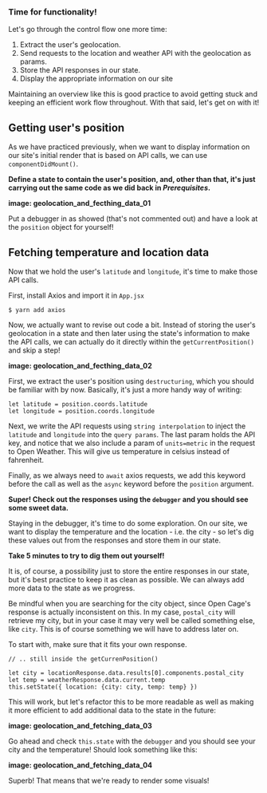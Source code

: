 ### Time for functionality!
Let's go through the control flow one more time:  
1. Extract the user's geolocation.
2. Send requests to the location and weather API with the geolocation as params.
3. Store the API responses in our state.
4. Display the appropriate information on our site

Maintaining an overview like this is good practice to avoid getting stuck and keeping an efficient work flow throughout. With that said, let's get on with it!

## Getting user's position
As we have practiced previously, when we want to display information on our site's initial render that is based on API calls, we can use `componentDidMount()`. 

**Define a state to contain the user's position, and, other than that, it's just carrying out the same code as we did back in *Prerequisites*.**

**image: geolocation_and_fecthing_data_01**

Put a debugger in as showed (that's not commented out) and have a look at the `position` object for yourself!

## Fetching temperature and location data
Now that we hold the user's `latitude` and `longitude`, it's time to make those API calls.

First, install Axios and import it in `App.jsx`
```
$ yarn add axios
```

Now, we actually want to revise out code a bit. Instead of storing the user's geolocation in a state and then later using the state's information to make the API calls, we can actually do it directly within the `getCurrentPosition()` and skip a step!

**image: geolocation_and_fecthing_data_02**

First, we extract the user's position using `destructuring`, which you should be familiar with by now. Basically, it's just a more handy way of writing:
```
let latitude = position.coords.latitude
let longitude = position.coords.longitude
```
Next, we write the API requests using `string interpolation` to inject the `latitude` and `longitude` into the `query params`. The last param holds the API key, and notice that we also include a param of `units=metric` in the request to Open Weather. This will give us temperature in celsius instead of fahrenheit. 

Finally, as we always need to `await` axios requests, we add this keyword before the call as well as the `async` keyword before the `position` argument.

**Super! Check out the responses using the `debugger` and you should see some sweet data.**

Staying in the debugger, it's time to do some exploration. On our site, we want to display the temperature and the location - i.e. the city - so let's dig these values out from the responses and store them in our state.

**Take 5 minutes to try to dig them out yourself!**

It is, of course, a possibility just to store the entire responses in our state, but it's best practice to keep it as clean as possible. We can always add more data to the state as we progress.

Be mindful when you are searching for the city object, since Open Cage's response is actually inconsistent on this. In my case, `postal_city` will retrieve my city, but in your case it may very well be called something else, like `city`. This is of course something we will have to address later on.

To start with, make sure that it fits your own response.
```
// .. still inside the getCurrenPosition()

let city = locationResponse.data.results[0].components.postal_city
let temp = weatherResponse.data.current.temp
this.setState({ location: {city: city, temp: temp} })
```

This will work, but let's refactor this to be more readable as well as making it more efficient to add additional data to the state in the future:

**image: geolocation_and_fetching_data_03**

Go ahead and check `this.state` with the `debugger` and you should see your city and the temperature! Should look something like this:

**image: geolocation_and_fetching_data_04**

Superb! That means that we're ready to render some visuals!